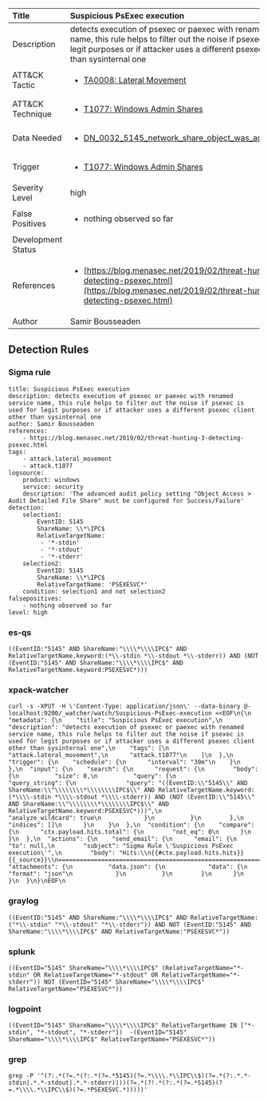 | Title                | Suspicious PsExec execution                                                                                                                                                 |
|:---------------------|:------------------------------------------------------------------------------------------------------------------------------------------------------------|
| Description          | detects execution of psexec or paexec with renamed service name, this rule helps to filter out the noise if psexec is used for legit purposes or if attacker uses a different psexec client other than sysinternal one                                                                                                                                           |
| ATT&amp;CK Tactic    | <ul><li>[TA0008: Lateral Movement](https://attack.mitre.org/tactics/TA0008)</li></ul>  |
| ATT&amp;CK Technique | <ul><li>[T1077: Windows Admin Shares](https://attack.mitre.org/techniques/T1077)</li></ul>                             |
| Data Needed          | <ul><li>[DN_0032_5145_network_share_object_was_accessed_detailed](../Data_Needed/DN_0032_5145_network_share_object_was_accessed_detailed.md)</li></ul>                                                         |
| Trigger              | <ul><li>[T1077: Windows Admin Shares](../Triggers/T1077.md)</li></ul>  |
| Severity Level       | high                                                                                                                                                 |
| False Positives      | <ul><li>nothing observed so far</li></ul>                                                                  |
| Development Status   |                                                                                                                                                 |
| References           | <ul><li>[https://blog.menasec.net/2019/02/threat-hunting-3-detecting-psexec.html](https://blog.menasec.net/2019/02/threat-hunting-3-detecting-psexec.html)</li></ul>                                                          |
| Author               | Samir Bousseaden                                                                                                                                                |


## Detection Rules

### Sigma rule

```
title: Suspicious PsExec execution
description: detects execution of psexec or paexec with renamed service name, this rule helps to filter out the noise if psexec is used for legit purposes or if attacker uses a different psexec client other than sysinternal one
author: Samir Bousseaden
references:
    - https://blog.menasec.net/2019/02/threat-hunting-3-detecting-psexec.html
tags:
    - attack.lateral_movement
    - attack.t1077
logsource:
    product: windows
    service: security
    description: 'The advanced audit policy setting "Object Access > Audit Detailed File Share" must be configured for Success/Failure'
detection:
    selection1:
        EventID: 5145
        ShareName: \\*\IPC$
        RelativeTargetName:
         - '*-stdin'
         - '*-stdout'
         - '*-stderr'
    selection2:
        EventID: 5145
        ShareName: \\*\IPC$
        RelativeTargetName: 'PSEXESVC*'
    condition: selection1 and not selection2
falsepositives: 
    - nothing observed so far
level: high

```





### es-qs
    
```
((EventID:"5145" AND ShareName:"\\\\*\\\\IPC$" AND RelativeTargetName.keyword:(*\\-stdin *\\-stdout *\\-stderr)) AND (NOT (EventID:"5145" AND ShareName:"\\\\*\\\\IPC$" AND RelativeTargetName.keyword:PSEXESVC*)))
```


### xpack-watcher
    
```
curl -s -XPUT -H \'Content-Type: application/json\' --data-binary @- localhost:9200/_watcher/watch/Suspicious-PsExec-execution <<EOF\n{\n  "metadata": {\n    "title": "Suspicious PsExec execution",\n    "description": "detects execution of psexec or paexec with renamed service name, this rule helps to filter out the noise if psexec is used for legit purposes or if attacker uses a different psexec client other than sysinternal one",\n    "tags": [\n      "attack.lateral_movement",\n      "attack.t1077"\n    ]\n  },\n  "trigger": {\n    "schedule": {\n      "interval": "30m"\n    }\n  },\n  "input": {\n    "search": {\n      "request": {\n        "body": {\n          "size": 0,\n          "query": {\n            "query_string": {\n              "query": "((EventID:\\"5145\\" AND ShareName:\\"\\\\\\\\*\\\\\\\\IPC$\\" AND RelativeTargetName.keyword:(*\\\\-stdin *\\\\-stdout *\\\\-stderr)) AND (NOT (EventID:\\"5145\\" AND ShareName:\\"\\\\\\\\*\\\\\\\\IPC$\\" AND RelativeTargetName.keyword:PSEXESVC*)))",\n              "analyze_wildcard": true\n            }\n          }\n        },\n        "indices": []\n      }\n    }\n  },\n  "condition": {\n    "compare": {\n      "ctx.payload.hits.total": {\n        "not_eq": 0\n      }\n    }\n  },\n  "actions": {\n    "send_email": {\n      "email": {\n        "to": null,\n        "subject": "Sigma Rule \'Suspicious PsExec execution\'",\n        "body": "Hits:\\n{{#ctx.payload.hits.hits}}{{_source}}\\n================================================================================\\n{{/ctx.payload.hits.hits}}",\n        "attachments": {\n          "data.json": {\n            "data": {\n              "format": "json"\n            }\n          }\n        }\n      }\n    }\n  }\n}\nEOF\n
```


### graylog
    
```
((EventID:"5145" AND ShareName:"\\\\*\\\\IPC$" AND RelativeTargetName:("*\\-stdin" "*\\-stdout" "*\\-stderr")) AND NOT (EventID:"5145" AND ShareName:"\\\\*\\\\IPC$" AND RelativeTargetName:"PSEXESVC*"))
```


### splunk
    
```
((EventID="5145" ShareName="\\\\*\\\\IPC$" (RelativeTargetName="*-stdin" OR RelativeTargetName="*-stdout" OR RelativeTargetName="*-stderr")) NOT (EventID="5145" ShareName="\\\\*\\\\IPC$" RelativeTargetName="PSEXESVC*"))
```


### logpoint
    
```
((EventID="5145" ShareName="\\\\*\\\\IPC$" RelativeTargetName IN ["*-stdin", "*-stdout", "*-stderr"])  -(EventID="5145" ShareName="\\\\*\\\\IPC$" RelativeTargetName="PSEXESVC*"))
```


### grep
    
```
grep -P '^(?:.*(?=.*(?:.*(?=.*5145)(?=.*\\\\.*\\IPC\\$)(?=.*(?:.*.*-stdin|.*.*-stdout|.*.*-stderr))))(?=.*(?!.*(?:.*(?=.*5145)(?=.*\\\\.*\\IPC\\$)(?=.*PSEXESVC.*)))))'
```




